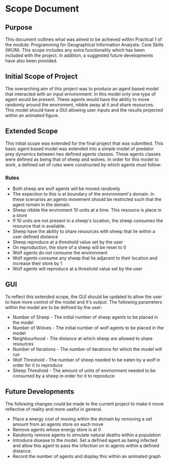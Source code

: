 # Scope Document

## Purpose
This document outlines what was aimed to be achieved within Practical 1 of the module: Programming for Geographical Information Analysts: Core Skills (WUN). This scope includes any extra functionality which has been included with the project. In addition, a suggested future developments have also been provided.

## Initial Scope of Project
The overarching aim of this project was to produce an agent based model that interacted with an input enivironment. In this model only one type of agent would be present. These agents would have the ability to move randomly around the enviroment, nibble away at it and share resources. This model should have a GUI allowing user inputs and the results projected within an animated figure.

## Extended Scope
This initial scope was extended for the final project that was submitted. This basic agent based model was extended into a simple model of predator prey dynamics between two defined agents classes. These agents classes were defined as being that of sheep and wolves. In order for this model to work, a defined set of rules were constructed by which agents must follow:

### Rules
* Both sheep are wolf agents will be moved randomly
* The expection to this is at boundary of the enivronment's domain. In these scenarios an agents movement should be restricted such that the agent remain in the domain.
* Sheep nibble the enviroment 10 units at a time. This resource is place in a store
* If 10 units are not present in a sheep's location, the sheep consumes the resource that is available.
* Sheep have the ability to share resources with sheep that lie within a user defined distance
* Sheep reproduce at a threshold value set by the user
* On reproduction, the store of a sheep will be reset to 0
* Wolf agents do not consume the environment
* Wolf agents consume any sheep that lie adjacent to their location and increase their store by 1
* Wolf agents will reproduce at a threshold value set by the user

## GUI
To reflect this extended scope, the GUI should be updated to allow the user to have more control of the model and it's output. The following parameters within the model are to be defined by the user:

* Number of Sheep - The initial number of sheep agents to be placed in the model
* Number of Wolves - The initial number of wolf agents to be placed in the model
* Neighbourhood - The distance at which sheep are allowed to share resources
* Number of Iterations - The number of iterations for which the model will run
* Wolf Threshold - The number of sheep needed to be eaten by a wolf in order for it to reproduce
* Sheep Threshold - The amount of units of environment needed to be consumed by a sheep in order for it to reproduce

## Future Developments

The following changes could be made to the current project to make it move reflective of reality and more useful in general.

* Place a energy cost of moving within the domain by removing a set amount from an agents store on each move
* Remove agents whose energy store is at 0
* Randomly remove agents to simulate natural deaths within a population
* Introduce disease to the model. Set a defined agent as being infected and allow this agent to pass the infection on to agents within a defined distance.
* Record the number of agents and display this within an animated graph
